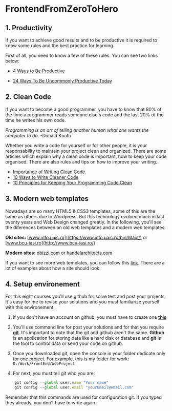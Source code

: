 # FrontendFromZeroToHero

## 1. Productivity

If you want to achieve good results and to be productive it is required to know some rules and the best practice for learning. 

First of all, you need to know a few of these rules. You can see two links below: 

* [4 Ways to Be Productive](https://www.wikihow.com/Be-Productive)

* [24 Ways To Be Uncommonly Productive Today](https://www.forbes.com/sites/work-in-progress/2012/10/14/24-ways-to-be-uncommonly-productive-today/#5870ff14253e)



## 2. Clean Code

If you want to become a good programmer, you have to know that 80% of the time a programmer reads someone else's code and the last 20% of the time he writes his own code. 

*Programming is an art of telling another human what one wants the computer to do.* -Donald Knuth

Whether you write a code for yourself or for other people, it is your responsability to maintain your project clean and organized.
There are some articles which explain why a clean code is important, how to keep your code organised. There are also rules and tips on how to improve your writing. 

* [Importance of Writing Clean Code](https://dev.to/mohitrajput987/importance-of-writing-clean-code)
* [10 Ways to Write Cleaner Code](https://www.codeschool.com/blog/2015/09/29/10-ways-to-write-cleaner-code/)
* [10 Principles for Keeping Your Programming Code Clean](https://onextrapixel.com/10-principles-for-keeping-your-programming-code-clean/)

## 3. Modern web templates

Nowadays are so many HTML5 & CSS3 templates, some of this are the same as others due to Wordpress. But this technology evolved much in last twenty years and Web Design changed greatly. In the following, you'll see the diferences between an old web templates and a modern web templates.

**Old sites:** [www.info.uaic.ro](https://www.info.uaic.ro/bin/Main/) or [www.bcu-iasi.ro](http://www.bcu-iasi.ro/) 

**Modern sites:**  [obizzi.com](http://obizzi.com/) or [handelarchitects.com](https://handelarchitects.com/) 

If you want to see more web templates, you can follow this [link](https://templated.co/). There are a lot of examples about how a site should look.


## 4. Setup environement

For this eight courses you'll use github for solve test and post your projects. It's easy for me to revise your solutions and you must familiarize yourself with this environement.

1. If you don't have an account on github, you must have to create one [**this**](https://github.com/)

2. You'll use command line for post your solutions and for that you require [**git**](https://git-scm.com/).
It's important to note that the git and github aren't the same. **Gitbuh** is an application for storing data like a hard disk or database and **git** is the tool to control data or send your code on github. 

3. Once you downloaded git, open the console in your folder dedicate only for one project. For example, this is my folder for work:  ``D:/Work/FrontEnd/WebProject``  

4. For next, you must tell git who you are: 
```javascript 
    git config --global user.name "Your name"
    git config --global user.email "yourEmail@email.com"
 ```
  Remember that this commands are used for configuration git. If you typed they already, you don't have to write again.
   



